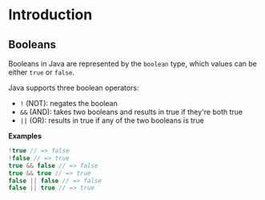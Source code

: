 # Introduction

## Booleans

Booleans in Java are represented by the `boolean` type, which values can be either `true` or `false`.

Java supports three boolean operators:  

- `!` (NOT): negates the boolean  
- `&&` (AND): takes two booleans and results in true if they're both true  
- `||` (OR): results in true if any of the two booleans is true  

**Examples**

```java
!true // => false
!false // => true
true && false // => false
true && true // => true
false || false // => false
false || true // => true
```
